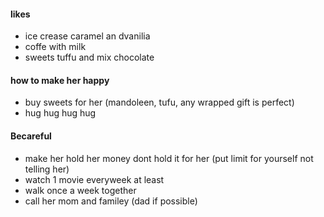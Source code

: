 #### likes
- ice crease caramel an dvanilia
- coffe with milk 
- sweets tuffu and mix chocolate


#### how to make her happy
- buy sweets for her (mandoleen, tufu, any wrapped gift is perfect)
- hug hug hug hug

#### Becareful
- make her hold her money dont hold it for her (put limit for yourself not telling her)
- watch 1 movie everyweek at least
- walk once a week together
- call her mom and familey (dad if possible)